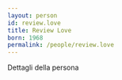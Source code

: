 ```yaml
---
layout: person
id: review.love
title: Review Love
born: 1968
permalink: /people/review.love
---
```


Dettagli della persona 